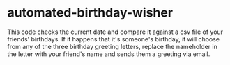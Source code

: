 # automated-birthday-wisher
This code checks the current date and compare it against a csv file of your friends' birthdays.
If it happens that it's someone's birthday, it will choose from any of the three birthday greeting letters, 
replace the nameholder in the letter with your friend's name and sends them a greeting via email.
